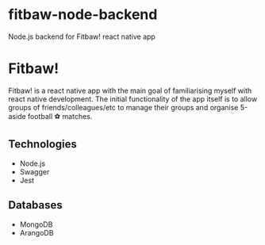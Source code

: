 # fitbaw-node-backend
Node.js backend for Fitbaw! react native app

# Fitbaw!
Fitbaw! is a react native app with the main goal of familiarising myself with react native development. The initial functionality of the app itself is to allow groups of friends/colleagues/etc to  manage their groups and organise 5-aside football :soccer: matches.

## Technologies
* Node.js
* Swagger
* Jest

## Databases
* MongoDB
* ArangoDB
